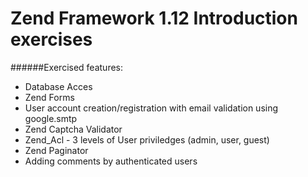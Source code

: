 # Zend Framework 1.12 Introduction exercises

######Exercised features:  
* Database Acces
* Zend Forms
* User account creation/registration with email validation using google.smtp
* Zend Captcha Validator
* Zend_Acl - 3 levels of User priviledges (admin, user, guest)
* Zend Paginator
* Adding comments by authenticated users

